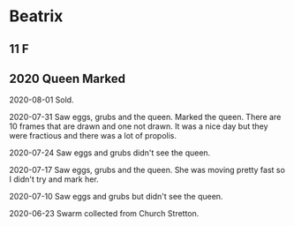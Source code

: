 # Beatrix
## 11 F
## 2020 Queen Marked

2020-08-01 Sold.

2020-07-31 Saw eggs, grubs and the queen.  Marked the queen.  There are 10 frames that are drawn and one not drawn.  It was a nice day but they were fractious and there was a lot of propolis.

2020-07-24 Saw eggs and grubs didn't see the queen.

2020-07-17 Saw eggs, grubs and the queen.  She was moving pretty fast so I didn't try and mark her. 

2020-07-10 Saw eggs and grubs but didn't see the queen. 

2020-06-23 Swarm collected from Church Stretton.
